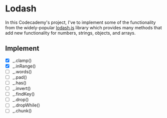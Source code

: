# Lodash

In this Codecademy's project, I've to implement some of the functionality from the widely-popular [lodash.js](https://lodash.com) library which provides many methods that add new functionality for numbers, strings, objects, and arrays.

## Implement

- [x] _.clamp()
- [x] _.inRange()
- [ ] _.words()
- [ ] _.pad()
- [ ] _.has()
- [ ] _.invert()
- [ ] _.findKey()
- [ ] _.drop()
- [ ] _.dropWhile()
- [ ] _.chunk()
